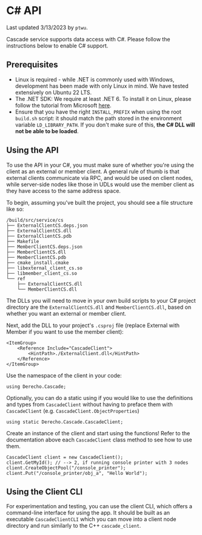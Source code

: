 # C\# API

Last updated 3/13/2023 by `ptwu`.

Cascade service supports data access with C\#. Please follow the instructions below to enable C\# support. 

## Prerequisites

- Linux is required - while .NET is commonly used with Windows, development has been made with
only Linux in mind. We have tested extensively on Ubuntu 22 LTS.
- The .NET SDK: We require at least .NET 6. To install it on Linux, please follow the tutorial
from Microsoft [here](https://learn.microsoft.com/en-us/dotnet/core/install/linux-ubuntu).
- Ensure that you have the right `INSTALL_PREFIX` when using the root `build.sh` script: it should match the path stored in the environment variable
`LD_LIBRARY_PATH`. If you don't make sure of this, <b>the C# DLL will not be able to be loaded</b>.

## Using the API

To use the API in your C\#, you must make sure of whether you're using the client as an external
or member client. A general rule of thumb is that external clients communicate via RPC, and would
be used on client nodes, while server-side nodes like those in UDLs would use the member client
as they have access to the same address space.

To begin, assuming you've built the project, you should see a file structure like so:

```
/build/src/service/cs
├── ExternalClientCS.deps.json
├── ExternalClientCS.dll
├── ExternalClientCS.pdb
├── Makefile
├── MemberClientCS.deps.json
├── MemberClientCS.dll
├── MemberClientCS.pdb
├── cmake_install.cmake
├── libexternal_client_cs.so
├── libmember_client_cs.so
└── ref
    ├── ExternalClientCS.dll
    └── MemberClientCS.dll
```

The DLLs you will need to move in your own build scripts to your C\# project directory are the
`ExternalClientCS.dll` and `MemberClientCS.dll`, based on whether you want an external or member client.

Next, add the DLL to your project's `.csproj` file (replace External with Member if you want 
to use the member client):

```
<ItemGroup>
    <Reference Include="CascadeClient">
        <HintPath>./ExternalClient.dll</HintPath>
    </Reference>
</ItemGroup>
```

Use the namespace of the client in your code:

```
using Derecho.Cascade;
```

Optionally, you can do a static using if you would like to use the definitions and types from
`CascadeClient` without having to preface them with `CascadeClient` (e.g. `CascadeClient.ObjectProperties`)

```
using static Derecho.Cascade.CascadeClient;
```

Create an instance of the client and start using the functions! Refer to the documentation
above each `CascadeClient` class method to see how to use them.

```
CascadeClient client = new CascadeClient();
client.GetMyId(); // --> 2, if running console printer with 3 nodes
client.CreateObjectPool("/console_printer");
client.Put("/console_printer/obj_a", "Hello World");
```

## Using the Client CLI

For experimentation and testing, you can use the client CLI, which offers a command-line interface
for using the app. It should be built as an executable `CascadeClientCLI` which you can move
into a client node directory and run similarly to the C++ `cascade_client`. 